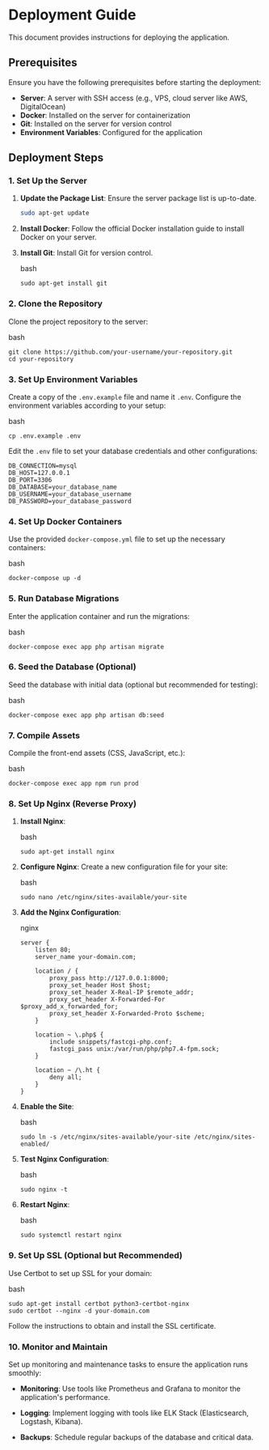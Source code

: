 # Deployment Guide

This document provides instructions for deploying the application.

## Prerequisites

Ensure you have the following prerequisites before starting the deployment:

- **Server**: A server with SSH access (e.g., VPS, cloud server like AWS, DigitalOcean)
- **Docker**: Installed on the server for containerization
- **Git**: Installed on the server for version control
- **Environment Variables**: Configured for the application

## Deployment Steps

### 1. Set Up the Server

1. **Update the Package List**: Ensure the server package list is up-to-date.
   ```bash
   sudo apt-get update
    ```
2. **Install Docker**: Follow the official Docker installation guide to install Docker on your server.

3. **Install Git**: Install Git for version control.

   bash

    ```
    sudo apt-get install git
    ```


### 2. Clone the Repository

Clone the project repository to the server:

bash

```
git clone https://github.com/your-username/your-repository.git
cd your-repository
```

### 3. Set Up Environment Variables

Create a copy of the `.env.example` file and name it `.env`. Configure the environment variables according to your setup:

bash

```
cp .env.example .env
```

Edit the `.env` file to set your database credentials and other configurations:

```
DB_CONNECTION=mysql
DB_HOST=127.0.0.1
DB_PORT=3306
DB_DATABASE=your_database_name
DB_USERNAME=your_database_username
DB_PASSWORD=your_database_password
```

### 4. Set Up Docker Containers

Use the provided `docker-compose.yml` file to set up the necessary containers:

bash

```
docker-compose up -d
```

### 5. Run Database Migrations

Enter the application container and run the migrations:

bash

```
docker-compose exec app php artisan migrate
```

### 6. Seed the Database (Optional)

Seed the database with initial data (optional but recommended for testing):

bash

```
docker-compose exec app php artisan db:seed
```

### 7. Compile Assets

Compile the front-end assets (CSS, JavaScript, etc.):

bash

```
docker-compose exec app npm run prod
```

### 8. Set Up Nginx (Reverse Proxy)

1. **Install Nginx**:

   bash

    ```
    sudo apt-get install nginx
    ```

2. **Configure Nginx**: Create a new configuration file for your site:

   bash

    ```
    sudo nano /etc/nginx/sites-available/your-site
    ```

3. **Add the Nginx Configuration**:

   nginx

    ```
    server {
        listen 80;
        server_name your-domain.com;
    
        location / {
            proxy_pass http://127.0.0.1:8000;
            proxy_set_header Host $host;
            proxy_set_header X-Real-IP $remote_addr;
            proxy_set_header X-Forwarded-For $proxy_add_x_forwarded_for;
            proxy_set_header X-Forwarded-Proto $scheme;
        }
    
        location ~ \.php$ {
            include snippets/fastcgi-php.conf;
            fastcgi_pass unix:/var/run/php/php7.4-fpm.sock;
        }
    
        location ~ /\.ht {
            deny all;
        }
    }
    ```

4. **Enable the Site**:

   bash

    ```
    sudo ln -s /etc/nginx/sites-available/your-site /etc/nginx/sites-enabled/
    ```

5. **Test Nginx Configuration**:

   bash

    ```
    sudo nginx -t
    ```

6. **Restart Nginx**:

   bash

    ```
    sudo systemctl restart nginx
    ```


### 9. Set Up SSL (Optional but Recommended)

Use Certbot to set up SSL for your domain:

bash

```
sudo apt-get install certbot python3-certbot-nginx
sudo certbot --nginx -d your-domain.com
```

Follow the instructions to obtain and install the SSL certificate.

### 10. Monitor and Maintain

Set up monitoring and maintenance tasks to ensure the application runs smoothly:

- **Monitoring**: Use tools like Prometheus and Grafana to monitor the application's performance.

- **Logging**: Implement logging with tools like ELK Stack (Elasticsearch, Logstash, Kibana).

- **Backups**: Schedule regular backups of the database and critical data.
